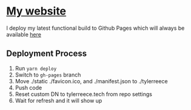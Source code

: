 # [My website](http://tylerreece22.github.io/tylerreece)
I deploy my latest functional build to Github Pages which will always be available [here](http://tylerreece22.github.io/tylerreece)

## Deployment Process
1. Run ```yarn deploy```
2. Switch to ```gh-pages``` branch
3. Move ./static ./favicon.ico, and ./manifest.json to ./tylerreece
4. Push code
5. Reset custom DN to tylerreece.tech from repo settings
6. Wait for refresh and it will show up 
